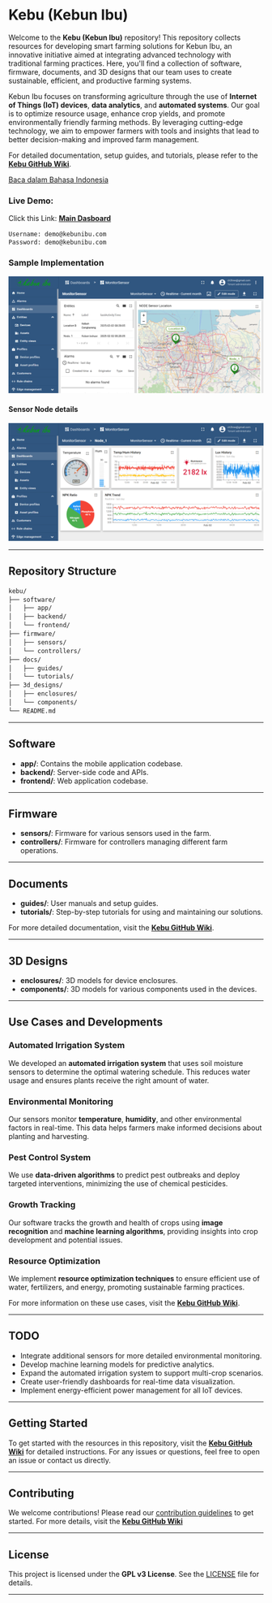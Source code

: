 # Kebu (Kebun Ibu)

Welcome to the **Kebu (Kebun Ibu)** repository! This repository collects resources for developing smart farming solutions for Kebun Ibu, an innovative initiative aimed at integrating advanced technology with traditional farming practices. Here, you'll find a collection of software, firmware, documents, and 3D designs that our team uses to create sustainable, efficient, and productive farming systems.

Kebun Ibu focuses on transforming agriculture through the use of **Internet of Things (IoT) devices**, **data analytics**, and **automated systems**. Our goal is to optimize resource usage, enhance crop yields, and promote environmentally friendly farming methods. By leveraging cutting-edge technology, we aim to empower farmers with tools and insights that lead to better decision-making and improved farm management.

For detailed documentation, setup guides, and tutorials, please refer to the **[Kebu GitHub Wiki](https://github.com/chetree/kebu/wiki)**.

[Baca dalam Bahasa Indonesia](README_ID.md)

### Live Demo: 
Click this Link: **[Main Dasboard](https://tinyurl.com/kebunibu)**
```
Username: demo@kebunibu.com
Password: demo@kebunibu.com
```

### Sample Implementation
![Main Dasboard](docs/Asset/main%20dashboard.png)

#### Sensor Node details
![Node Sensor](docs/Asset/node1_sensor.png)

---

## Repository Structure

<!-- TREEVIEW START -->
```bash
kebu/
├── software/
│   ├── app/
│   ├── backend/
│   └── frontend/
├── firmware/
│   ├── sensors/
│   └── controllers/
├── docs/
│   ├── guides/
│   └── tutorials/
├── 3d_designs/
│   ├── enclosures/
│   └── components/
└── README.md
```
<!-- TREEVIEW END -->

---

## Software
- **app/**: Contains the mobile application codebase.
- **backend/**: Server-side code and APIs.
- **frontend/**: Web application codebase.

---

## Firmware
- **sensors/**: Firmware for various sensors used in the farm.
- **controllers/**: Firmware for controllers managing different farm operations.

---

## Documents
- **guides/**: User manuals and setup guides.
- **tutorials/**: Step-by-step tutorials for using and maintaining our solutions.

For more detailed documentation, visit the **[Kebu GitHub Wiki](https://github.com/your-username/kebu/wiki)**.

---

## 3D Designs
- **enclosures/**: 3D models for device enclosures.
- **components/**: 3D models for various components used in the devices.

---

## Use Cases and Developments

### Automated Irrigation System
We developed an **automated irrigation system** that uses soil moisture sensors to determine the optimal watering schedule. This reduces water usage and ensures plants receive the right amount of water.

### Environmental Monitoring
Our sensors monitor **temperature**, **humidity**, and other environmental factors in real-time. This data helps farmers make informed decisions about planting and harvesting.

### Pest Control System
We use **data-driven algorithms** to predict pest outbreaks and deploy targeted interventions, minimizing the use of chemical pesticides.

### Growth Tracking
Our software tracks the growth and health of crops using **image recognition** and **machine learning algorithms**, providing insights into crop development and potential issues.

### Resource Optimization
We implement **resource optimization techniques** to ensure efficient use of water, fertilizers, and energy, promoting sustainable farming practices.

For more information on these use cases, visit the **[Kebu GitHub Wiki](https://github.com/your-username/kebu/wiki)**.

---

## TODO
- Integrate additional sensors for more detailed environmental monitoring.
- Develop machine learning models for predictive analytics.
- Expand the automated irrigation system to support multi-crop scenarios.
- Create user-friendly dashboards for real-time data visualization.
- Implement energy-efficient power management for all IoT devices.

---

## Getting Started
To get started with the resources in this repository, visit the **[Kebu GitHub Wiki](https://github.com/chetree/kebu/wiki)** for detailed instructions. For any issues or questions, feel free to open an issue or contact us directly.

---

## Contributing
We welcome contributions! Please read our [contribution guidelines](CONTRIBUTING.md) to get started. For more details, visit the **[Kebu GitHub Wiki](https://github.com/chetree/kebu/wiki)**

---

## License
This project is licensed under the **GPL v3 License**. See the [LICENSE](LICENSE) file for details.

---
